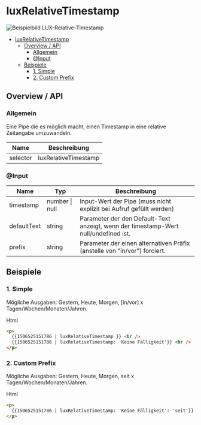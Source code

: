 # luxRelativeTimestamp

![Beispielbild LUX-Relative-Timestamp](https://raw.githubusercontent.com/wiki/IHK-GfI/lux-components/Versions/v18/luxRelativeTimestamp-v18-img.png)

- [luxRelativeTimestamp](#luxrelativetimestamp)
  - [Overview / API](#overview--api)
    - [Allgemein](#allgemein)
    - [@Input](#input)
  - [Beispiele](#beispiele)
    - [1. Simple](#1-simple)
    - [2. Custom Prefix](#2-custom-prefix)

## Overview / API

### Allgemein

Eine Pipe die es möglich macht, einen Timestamp in eine relative Zeitangabe umzuwandeln.

| Name     | Beschreibung         |
| -------- | -------------------- |
| selector | luxRelativeTimestamp |

### @Input

| Name        | Typ            | Beschreibung                                                                        |
| ----------- | -------------- | ----------------------------------------------------------------------------------- |
| timestamp   | number \| null | Input-Wert der Pipe (muss nicht explizit bei Aufruf gefüllt werden)                 |
| defaultText | string         | Parameter der den Default-Text anzeigt, wenn der timestamp-Wert null/undefined ist. |
| prefix      | string         | Parameter der einen alternativen Präfix (anstelle von "in/vor") forciert.           |

## Beispiele

### 1. Simple

Mögliche Ausgaben: Gestern, Heute, Morgen, [in/vor] x Tagen/Wochen/Monaten/Jahren.

Html

```html
<p>
  {{1506525151786 | luxRelativeTimestamp }} <br />
  {{1506525151786 | luxRelativeTimestamp: 'Keine Fälligkeit'}} <br />
</p>
```

### 2. Custom Prefix

Mögliche Ausgaben: Gestern, Heute, Morgen, seit x Tagen/Wochen/Monaten/Jahren.

Html

```html
<p>
  {{1506525151786 | luxRelativeTimestamp: 'Keine Fälligkeit': 'seit'}} <br />
</p>
```
